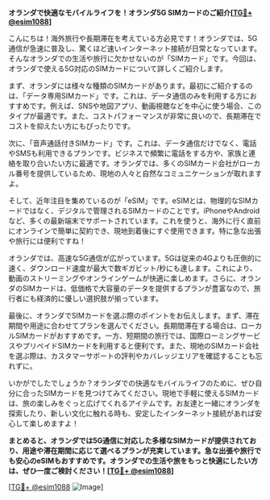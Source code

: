 **オランダで快適なモバイルライフを！オランダ5G SIMカードのご紹介[[TG💪+ @esim1088](https://t.me/s/esim1088)]**

こんにちは！海外旅行や長期滞在を考えている方必見です！オランダでは、5G通信が急速に普及し、驚くほど速いインターネット接続が日常となっています。そんなオランダでの生活や旅行に欠かせないのが「SIMカード」です。今回は、オランダで使える5G対応のSIMカードについて詳しくご紹介します。

まず、オランダには様々な種類のSIMカードがあります。最初にご紹介するのは、「データ専用SIMカード」です。これは、データ通信のみを利用する方におすすめです。例えば、SNSや地図アプリ、動画視聴などを中心に使う場合、このタイプが最適です。また、コストパフォーマンスが非常に良いので、長期滞在でコストを抑えたい方にもぴったりです。

次に、「音声通話付きSIMカード」です。これは、データ通信だけでなく、電話やSMSも利用できるプランです。ビジネスで頻繁に電話をする方や、家族と連絡を取り合いたい方に最適です。オランダでは、多くのSIMカード会社がローカル番号を提供しているため、現地の人々と自然なコミュニケーションが取れますよ。

そして、近年注目を集めているのが「eSIM」です。eSIMとは、物理的なSIMカードではなく、デジタルで管理されるSIMカードのことです。iPhoneやAndroidなど、多くの最新端末でサポートされています。これを使うと、海外に行く直前にオンラインで簡単に契約でき、現地到着後にすぐ使用できます。特に急な出張や旅行には便利ですね！

オランダでは、高速な5G通信が広がっています。5Gは従来の4Gよりも圧倒的に速く、ダウンロード速度が最大で数ギガビット/秒にも達します。これにより、動画のストリーミングやオンラインゲームが快適に楽しめます。さらに、オランダのSIMカードは、低価格で大容量のデータを提供するプランが豊富なので、旅行者にも経済的に優しい選択肢が揃っています。

最後に、オランダでSIMカードを選ぶ際のポイントをお伝えします。まず、滞在期間や用途に合わせてプランを選んでください。長期間滞在する場合は、ローカルSIMカードがおすすめです。一方、短期間の旅行では、国際ローミングサービスやプリペイドSIMカードを利用すると便利です。また、現地のSIMカード会社を選ぶ際は、カスタマーサポートの評判やカバレッジエリアを確認することも忘れずに。

いかがでしたでしょうか？オランダでの快適なモバイルライフのために、ぜひ自分に合ったSIMカードを見つけてみてください。現地で手軽に使えるSIMカードは、旅の楽しみをぐっと広げてくれるアイテムです。お友達と一緒にオランダを探索したり、新しい文化に触れる時も、安定したインターネット接続があれば安心して楽しめますよ！

**まとめると、オランダでは5G通信に対応した多様なSIMカードが提供されており、用途や滞在期間に応じて選べるプランが充実しています。急な出張や旅行でも安心のeSIMもおすすめです。オランダでの生活や旅をもっと快適にしたい方は、ぜひ一度ご検討ください！[[TG💪+ @esim1088](https://t.me/s/esim1088)]**

[[TG💪+ @esim1088](https://t.me/s/esim1088) ![Image](https://i.postimg.cc/Y0z9fWf4/image.png)]